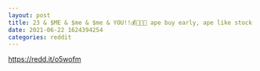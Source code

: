 ```yaml
--- 
layout: post 
title: 23 & $ME & $me & $me & YOU!!💰💸🤑🦍 ape buy early, ape like stock 🚀 any other apes like stock too??? 🧐🤑 (I do) 
date: 2021-06-22 1624394254 
categories: reddit 
--- 
```

https://redd.it/o5wofm